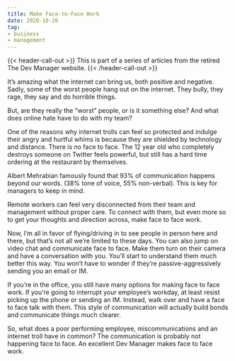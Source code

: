 ```yaml
---
title: Make Face-to-Face Work
date: 2020-10-26
tag:
- business
- management
---
```

{{< header-call-out >}}
This is part of a series of articles from the retired The Dev Manager website.
{{< /header-call-out >}}

It’s amazing what the internet can bring us, both positive and negative. Sadly, some of the worst people hang out on the internet. They bully, they rage, they say and do horrible things.

<!--more-->

But, are they really the “worst” people, or is it something else? And what does online hate have to do with my team?

One of the reasons why internet trolls can feel so protected and indulge their angry and hurtful whims is because they are shielded by technology and distance. There is no face to face. The 12 year old who completely destroys someone on Twitter feels powerful, but still has a hard time ordering at the restaurant by themselves.

Albert Mehrabian famously found that 93% of communication happens beyond our words. (38% tone of voice, 55% non-verbal). This is key for managers to keep in mind. 

Remote workers can feel very disconnected from their team and management without proper care. To connect with them, but even more so to get your thoughts and direction across, make face to face work.

Now, I’m all in favor of flying/driving in to see people in person here and there, but that’s not all we’re limited to these days. You can also jump on video chat and communicate face to face. Make them turn on their camera and have a conversation with you. You’ll start to understand them much better this way. You won’t have to wonder if they’re passive-aggressively sending you an email or IM.

If you’re in the office, you still have many options for making face to face work. If you’re going to interrupt your employee’s workday, at least resist picking up the phone or sending an IM. Instead, walk over and have a face to face talk with them. This style of communication will actually build bonds and communicate things much clearer.

So, what does a poor performing employee, miscommunications and an internet troll have in common? The communication is probably not happening face to face. An excellent Dev Manager makes face to face work.